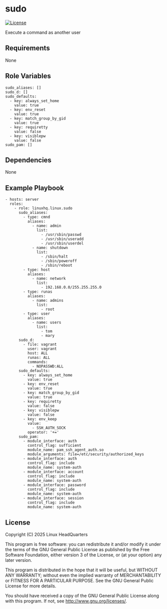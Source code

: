 # sudo

[![License](https://img.shields.io/badge/license-GPLv3-lightgreen)](https://www.gnu.org/licenses/gpl-3.0.en.html#license-text)

Execute a command as another user

## Requirements

None

## Role Variables

    sudo_aliases: []
    sudo_d: []
    sudo_defaults:
      - key: always_set_home
        value: true
      - key: env_reset
        value: true
      - key: match_group_by_gid
        value: true
      - key: requiretty
        value: false
      - key: visiblepw
        value: false
    sudo_pam: []

## Dependencies

None

## Example Playbook

    - hosts: server
      roles:
        - role: linuxhq.linux.sudo
          sudo_aliases:
            - type: cmnd
              aliases:
                - name: admin
                  list:
                    - /usr/sbin/passwd
                    - /usr/sbin/useradd
                    - /usr/sbin/userdel
                - name: shutdown
                  list:
                    - /sbin/halt
                    - /sbin/poweroff
                    - /sbin/reboot
            - type: host
              aliases:
                - name: network
                  list:
                    - 192.168.0.0/255.255.255.0
            - type: runas
              aliases:
                - name: admins
                  list:
                    - root
            - type: user
              aliases:
                - name: users
                  list:
                    - tom
                    - mary
          sudo_d:
            - file: vagrant
              user: vagrant
              host: ALL
              runas: ALL
              commands:
                - NOPASSWD:ALL
          sudo_defaults:
            - key: always_set_home
              value: true
            - key: env_reset
              value: true
            - key: match_group_by_gid
              value: true
            - key: requiretty
              value: false
            - key: visiblepw
              value: false
            - key: env_keep
              value:
                - SSH_AUTH_SOCK
              operator: '+='
          sudo_pam:
            - module_interface: auth
              control_flag: sufficient
              module_name: pam_ssh_agent_auth.so
              module_arguments: file=/etc/security/authorized_keys
            - module_interface: auth
              control_flag: include
              module_name: system-auth
            - module_interface: account
              control_flag: include
              module_name: system-auth
            - module_interface: password
              control_flag: include
              module_name: system-auth
            - module_interface: session
              control_flag: include
              module_name: system-auth

## License

Copyright (C) 2025 Linux HeadQuarters

This program is free software: you can redistribute it and/or modify
it under the terms of the GNU General Public License as published by
the Free Software Foundation, either version 3 of the License, or
(at your option) any later version.

This program is distributed in the hope that it will be useful,
but WITHOUT ANY WARRANTY; without even the implied warranty of
MERCHANTABILITY or FITNESS FOR A PARTICULAR PURPOSE. See the
GNU General Public License for more details.

You should have received a copy of the GNU General Public License
along with this program. If not, see <http://www.gnu.org/licenses/>.
